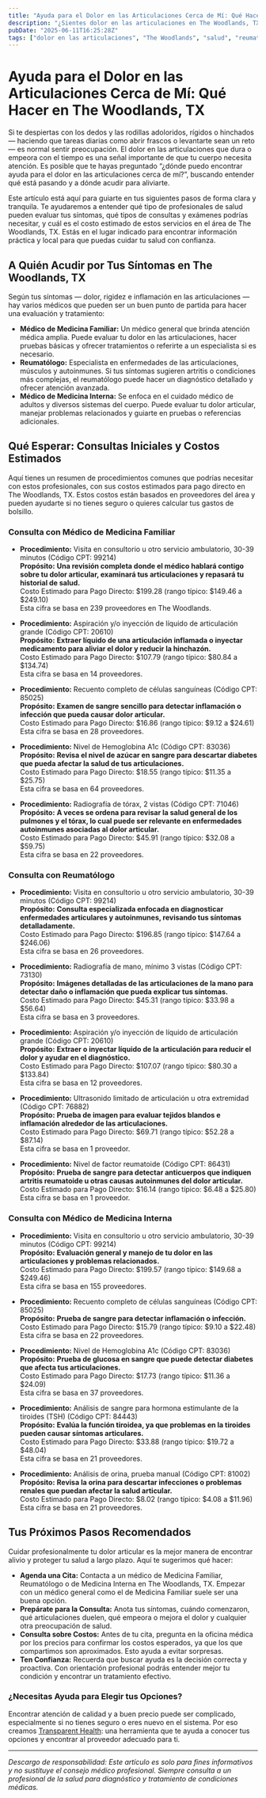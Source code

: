 ```yaml
---
title: "Ayuda para el Dolor en las Articulaciones Cerca de Mí: Qué Hacer en The Woodlands, TX"
description: "¿Sientes dolor en las articulaciones en The Woodlands, TX? Aprende a quién acudir, qué esperar y los costos estimados del cuidado cerca de ti."
pubDate: "2025-06-11T16:25:28Z"
tags: ["dolor en las articulaciones", "The Woodlands", "salud", "reumatología", "medicina familiar", "medicina interna", "costos médicos"]
---
```


# Ayuda para el Dolor en las Articulaciones Cerca de Mí: Qué Hacer en The Woodlands, TX

Si te despiertas con los dedos y las rodillas adoloridos, rígidos o hinchados — haciendo que tareas diarias como abrir frascos o levantarte sean un reto — es normal sentir preocupación. El dolor en las articulaciones que dura o empeora con el tiempo es una señal importante de que tu cuerpo necesita atención. Es posible que te hayas preguntado “¿dónde puedo encontrar ayuda para el dolor en las articulaciones cerca de mí?”, buscando entender qué está pasando y a dónde acudir para aliviarte.

Este artículo está aquí para guiarte en tus siguientes pasos de forma clara y tranquila. Te ayudaremos a entender qué tipo de profesionales de salud pueden evaluar tus síntomas, qué tipos de consultas y exámenes podrías necesitar, y cuál es el costo estimado de estos servicios en el área de The Woodlands, TX. Estás en el lugar indicado para encontrar información práctica y local para que puedas cuidar tu salud con confianza.

## A Quién Acudir por Tus Síntomas en The Woodlands, TX

Según tus síntomas — dolor, rigidez e inflamación en las articulaciones — hay varios médicos que pueden ser un buen punto de partida para hacer una evaluación y tratamiento:

- **Médico de Medicina Familiar:** Un médico general que brinda atención médica amplia. Puede evaluar tu dolor en las articulaciones, hacer pruebas básicas y ofrecer tratamientos o referirte a un especialista si es necesario.
- **Reumatólogo:** Especialista en enfermedades de las articulaciones, músculos y autoinmunes. Si tus síntomas sugieren artritis o condiciones más complejas, el reumatólogo puede hacer un diagnóstico detallado y ofrecer atención avanzada.
- **Médico de Medicina Interna:** Se enfoca en el cuidado médico de adultos y diversos sistemas del cuerpo. Puede evaluar tu dolor articular, manejar problemas relacionados y guiarte en pruebas o referencias adicionales.

## Qué Esperar: Consultas Iniciales y Costos Estimados

Aquí tienes un resumen de procedimientos comunes que podrías necesitar con estos profesionales, con sus costos estimados para pago directo en The Woodlands, TX. Estos costos están basados en proveedores del área y pueden ayudarte si no tienes seguro o quieres calcular tus gastos de bolsillo.

### Consulta con Médico de Medicina Familiar

- **Procedimiento:** Visita en consultorio u otro servicio ambulatorio, 30-39 minutos (Código CPT: 99214)  
  **Propósito:** **Una revisión completa donde el médico hablará contigo sobre tu dolor articular, examinará tus articulaciones y repasará tu historial de salud.**  
  Costo Estimado para Pago Directo: $199.28 (rango típico: $149.46 a $249.10)  
  Esta cifra se basa en 239 proveedores en The Woodlands.

- **Procedimiento:** Aspiración y/o inyección de líquido de articulación grande (Código CPT: 20610)  
  **Propósito:** **Extraer líquido de una articulación inflamada o inyectar medicamento para aliviar el dolor y reducir la hinchazón.**  
  Costo Estimado para Pago Directo: $107.79 (rango típico: $80.84 a $134.74)  
  Esta cifra se basa en 14 proveedores.

- **Procedimiento:** Recuento completo de células sanguíneas (Código CPT: 85025)  
  **Propósito:** **Examen de sangre sencillo para detectar inflamación o infección que pueda causar dolor articular.**  
  Costo Estimado para Pago Directo: $16.86 (rango típico: $9.12 a $24.61)  
  Esta cifra se basa en 28 proveedores.

- **Procedimiento:** Nivel de Hemoglobina A1c (Código CPT: 83036)  
  **Propósito:** **Revisa el nivel de azúcar en sangre para descartar diabetes que pueda afectar la salud de tus articulaciones.**  
  Costo Estimado para Pago Directo: $18.55 (rango típico: $11.35 a $25.75)  
  Esta cifra se basa en 64 proveedores.

- **Procedimiento:** Radiografía de tórax, 2 vistas (Código CPT: 71046)  
  **Propósito:** **A veces se ordena para revisar la salud general de los pulmones y el tórax, lo cual puede ser relevante en enfermedades autoinmunes asociadas al dolor articular.**  
  Costo Estimado para Pago Directo: $45.91 (rango típico: $32.08 a $59.75)  
  Esta cifra se basa en 22 proveedores.

### Consulta con Reumatólogo

- **Procedimiento:** Visita en consultorio u otro servicio ambulatorio, 30-39 minutos (Código CPT: 99214)  
  **Propósito:** **Consulta especializada enfocada en diagnosticar enfermedades articulares y autoinmunes, revisando tus síntomas detalladamente.**  
  Costo Estimado para Pago Directo: $196.85 (rango típico: $147.64 a $246.06)  
  Esta cifra se basa en 26 proveedores.

- **Procedimiento:** Radiografía de mano, mínimo 3 vistas (Código CPT: 73130)  
  **Propósito:** **Imágenes detalladas de las articulaciones de la mano para detectar daño o inflamación que pueda explicar tus síntomas.**  
  Costo Estimado para Pago Directo: $45.31 (rango típico: $33.98 a $56.64)  
  Esta cifra se basa en 3 proveedores.

- **Procedimiento:** Aspiración y/o inyección de líquido de articulación grande (Código CPT: 20610)  
  **Propósito:** **Extraer o inyectar líquido de la articulación para reducir el dolor y ayudar en el diagnóstico.**  
  Costo Estimado para Pago Directo: $107.07 (rango típico: $80.30 a $133.84)  
  Esta cifra se basa en 12 proveedores.

- **Procedimiento:** Ultrasonido limitado de articulación u otra extremidad (Código CPT: 76882)  
  **Propósito:** **Prueba de imagen para evaluar tejidos blandos e inflamación alrededor de las articulaciones.**  
  Costo Estimado para Pago Directo: $69.71 (rango típico: $52.28 a $87.14)  
  Esta cifra se basa en 1 proveedor.

- **Procedimiento:** Nivel de factor reumatoide (Código CPT: 86431)  
  **Propósito:** **Prueba de sangre para detectar anticuerpos que indiquen artritis reumatoide u otras causas autoinmunes del dolor articular.**  
  Costo Estimado para Pago Directo: $16.14 (rango típico: $6.48 a $25.80)  
  Esta cifra se basa en 1 proveedor.

### Consulta con Médico de Medicina Interna

- **Procedimiento:** Visita en consultorio u otro servicio ambulatorio, 30-39 minutos (Código CPT: 99214)  
  **Propósito:** **Evaluación general y manejo de tu dolor en las articulaciones y problemas relacionados.**  
  Costo Estimado para Pago Directo: $199.57 (rango típico: $149.68 a $249.46)  
  Esta cifra se basa en 155 proveedores.

- **Procedimiento:** Recuento completo de células sanguíneas (Código CPT: 85025)  
  **Propósito:** **Prueba de sangre para detectar inflamación o infección.**  
  Costo Estimado para Pago Directo: $15.79 (rango típico: $9.10 a $22.48)  
  Esta cifra se basa en 22 proveedores.

- **Procedimiento:** Nivel de Hemoglobina A1c (Código CPT: 83036)  
  **Propósito:** **Prueba de glucosa en sangre que puede detectar diabetes que afecta tus articulaciones.**  
  Costo Estimado para Pago Directo: $17.73 (rango típico: $11.36 a $24.09)  
  Esta cifra se basa en 37 proveedores.

- **Procedimiento:** Análisis de sangre para hormona estimulante de la tiroides (TSH) (Código CPT: 84443)  
  **Propósito:** **Evalúa la función tiroidea, ya que problemas en la tiroides pueden causar síntomas articulares.**  
  Costo Estimado para Pago Directo: $33.88 (rango típico: $19.72 a $48.04)  
  Esta cifra se basa en 21 proveedores.

- **Procedimiento:** Análisis de orina, prueba manual (Código CPT: 81002)  
  **Propósito:** **Revisa la orina para descartar infecciones o problemas renales que puedan afectar la salud articular.**  
  Costo Estimado para Pago Directo: $8.02 (rango típico: $4.08 a $11.96)  
  Esta cifra se basa en 21 proveedores.

## Tus Próximos Pasos Recomendados

Cuidar profesionalmente tu dolor articular es la mejor manera de encontrar alivio y proteger tu salud a largo plazo. Aquí te sugerimos qué hacer:

- **Agenda una Cita:** Contacta a un médico de Medicina Familiar, Reumatólogo o de Medicina Interna en The Woodlands, TX. Empezar con un médico general como el de Medicina Familiar suele ser una buena opción.
- **Prepárate para la Consulta:** Anota tus síntomas, cuándo comenzaron, qué articulaciones duelen, qué empeora o mejora el dolor y cualquier otra preocupación de salud.
- **Consulta sobre Costos:** Antes de tu cita, pregunta en la oficina médica por los precios para confirmar los costos esperados, ya que los que compartimos son aproximados. Esto ayuda a evitar sorpresas.
- **Ten Confianza:** Recuerda que buscar ayuda es la decisión correcta y proactiva. Con orientación profesional podrás entender mejor tu condición y encontrar un tratamiento efectivo.

### ¿Necesitas Ayuda para Elegir tus Opciones?

Encontrar atención de calidad y a buen precio puede ser complicado, especialmente si no tienes seguro o eres nuevo en el sistema. Por eso creamos [Transparent Health](https://transparenthealth.ai): una herramienta que te ayuda a conocer tus opciones y encontrar al proveedor adecuado para ti.

---

*Descargo de responsabilidad: Este artículo es solo para fines informativos y no sustituye el consejo médico profesional. Siempre consulta a un profesional de la salud para diagnóstico y tratamiento de condiciones médicas.*